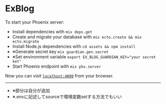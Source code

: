 # ExBlog

To start your Phoenix server:

  * Install dependencies with `mix deps.get`
  * Create and migrate your database with `mix ecto.create && mix ecto.migrate`
  * Install Node.js dependencies with `cd assets && npm install`
  * ※Generate secret key `mix guardian.gen.secret`
  * ※Set environment variable `export EX_BLOG_GUARDIAN_KEY="your secret ket"`
  * Start Phoenix endpoint with `mix phx.server`

Now you can visit [`localhost:4000`](http://localhost:4000) from your browser.

---

* ※部分は自分が追加
* ※.envに記述してsourceで環境変数setする方法でもいい
